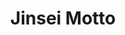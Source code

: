 ---
layout: place
title: "Jinsei Motto"
permalink: /illinois/chicago/jinsei-motto.html
stateAbbr: IL
stateName: Illinois
cityName: Chicago
seo:
  name: "Jinsei Motto"
  type: Restaurant
  links: https://www.jinseimotto.com/
description: "Jinsei Motto serves delicious sushi in Chicago, Illinois. Try fresh Japanese dishes for a great dining experience. Available for takeout, delivery, lunch, and dinner."
place_id: ChIJHfUX-kstDogRvJwilXIwCmY
photos:
  - name: >-
      places/ChIJHfUX-kstDogRvJwilXIwCmY/photos/AeeoHcIywRb9t-QY9r_-hIN1McAJE3QG1SZt8Qg4LhurtOPiUQkJocsYfXHDbtXFKLZDb6DHVRVFRF1CSuPruypNRN-LE44w0VP2WjZI2Aag02zAvIEgvbCLiaNrEyYpg-EA4672jog93ncaVUyY62wMWSUohbaztHU5Wmx9k8-C5BwweZqyAXD0uVKDZ2PF1Nt5db9xozw5bcZmZegi4Pf-Wmp_M4-HHSn7a8-PRtoLV_7-aenlgF7RVqqfjBLTdkmC3L4ysI6VVkTJeuJolCw4HqO10FfMnylfcaQgelMTnLYpQ0hACj6SdXyKakahwT-7lzWigCWcs_3Ci_bKwdcbuSfdkmbFJCsuWGQ0NYQN7yIn4JixJZHuYz3m6ZpNeji5yK1dxyFR40D9yvRJC4tmaFuoWqtrvpsdfnLpfOjAQ8FTggye
    widthPx: 4000
    heightPx: 3000
    authorAttributions:
      - displayName: Pete Horvath
        uri: https://maps.google.com/maps/contrib/100701313420765390434
        photoUri: >-
          https://lh3.googleusercontent.com/a-/ALV-UjWiVGRu7jRuoh5RcfhsdcFt-6_6Q7_ziNu4i8SMRZGSFZ7jJPFX0w=s100-p-k-no-mo
    flagContentUri: >-
      https://www.google.com/local/imagery/report/?cb_client=maps_api_places.places_api&image_key=!1e10!2sCIHM0ogKEICAgIChio2H8wE&hl=en-US
    googleMapsUri: >-
      https://www.google.com/maps/place//data=!3m4!1e2!3m2!1sCIHM0ogKEICAgIChio2H8wE!2e10!4m2!3m1!1s0x880e2d4bfa17f51d:0x660a307295229cbc
  - name: >-
      places/ChIJHfUX-kstDogRvJwilXIwCmY/photos/AeeoHcI0BqgJvol-p4sAsCZTxEcSjMXHaZUlJFrEjRvRqf0Ux2rifkysEiZEdIBd-xzHGWfPo92SsLwbSeJMc2mlPrvnb4WlFCzP-yL8b9LsvnFl11dA8X82pgjpQ2jqyTVHDP80Arb1DjM-j_NPXgNFhb4f7pA47gJtW4rCMZxJ7IicflVih8Lwq-XmoECltywZC0Fhk2iyFsv01NhZ1kbrJS5ocdAytHvmyesCZ0jJvDmAghST-tZKeEabg5p7WTXFOlHzQtcfV1TFeCv-pSUwgi3J-sSczYQ-QqP69Nv7fXUG4w
    widthPx: 1655
    heightPx: 1090
    authorAttributions:
      - displayName: Jinsei Motto
        uri: https://maps.google.com/maps/contrib/115034675449165717009
        photoUri: >-
          https://lh3.googleusercontent.com/a-/ALV-UjUhjjsDiji7MmUE8D9qcs-nP5-nMD__WHN60TkrIPGpixQEY9g=s100-p-k-no-mo
    flagContentUri: >-
      https://www.google.com/local/imagery/report/?cb_client=maps_api_places.places_api&image_key=!1e10!2sAF1QipP8_Olu7n33WGKNKEtlB3oPLuUUhiP2sma-DNwh&hl=en-US
    googleMapsUri: >-
      https://www.google.com/maps/place//data=!3m4!1e2!3m2!1sAF1QipP8_Olu7n33WGKNKEtlB3oPLuUUhiP2sma-DNwh!2e10!4m2!3m1!1s0x880e2d4bfa17f51d:0x660a307295229cbc
  - name: >-
      places/ChIJHfUX-kstDogRvJwilXIwCmY/photos/AeeoHcLY5Zn0RbuQ02KavgoHZD57eqbjV7VYly0g-6k-11e0O44_7uGTfAHLT9W2LM-yucNuenSYbqkPBcAZvtBGZtDuvVbHm5HDY-Cnpoy9EEKxgiDkiRH_SnCAquLj1Oxywa11pEAhdpmYNPdP05M8oIlM0XT-SDfuUgivoa4r4j2HIsA5GmCiIqaJ_SCX2G2D0BArHiERhqIg0HodOYKfc4-wBOV2W5W56HIT3ahcK_luNJWCs43PpPGGnYT23aLnoPx4I6Ao_SMQfcw401l-h68X4Dk4tT3WQHejkt2r-Kn0JIjdeIawAqz68bqSt6Nm93cc9Gb4afLP6ea4ubmof_oEVVBKsNFKIm5GS3x6sEjEndtCYeZyy6XEhCq7HUW_jTm3jvTtSvnify0i-WVRkUaO0E5fCKFGhwoiFJ3y3ZY
    widthPx: 3024
    heightPx: 4032
    authorAttributions:
      - displayName: Christina Moynihan
        uri: https://maps.google.com/maps/contrib/116352840520343553056
        photoUri: >-
          https://lh3.googleusercontent.com/a-/ALV-UjVkGay9zBWavedwGbcld-F70EGYlKSC7O75GAL6PJLFX3bumnM=s100-p-k-no-mo
    flagContentUri: >-
      https://www.google.com/local/imagery/report/?cb_client=maps_api_places.places_api&image_key=!1e10!2sCIHM0ogKEICAgICLoauyVw&hl=en-US
    googleMapsUri: >-
      https://www.google.com/maps/place//data=!3m4!1e2!3m2!1sCIHM0ogKEICAgICLoauyVw!2e10!4m2!3m1!1s0x880e2d4bfa17f51d:0x660a307295229cbc
  - name: >-
      places/ChIJHfUX-kstDogRvJwilXIwCmY/photos/AeeoHcIv-mbr3gRlDoBXU6NkpAQa5Vu6Dr2pm4Qzq2Fx_9IdlUxjASXB6DXqr4iNLzFqeySFTHEuU9gw2lEVxeFOvy188ggIYSOIELOFc1tYdPY5x8IBOidBeCYG7jYqbv_hL6oeDmT6YnG-DYseTrpvOdzDR8eVAtjlIFCqXTiiB_L_JcDnbGzqY6kNEug_HGynSpds3CoUp3HTvrtd3wsocGvqa2qpHrqjXocnamyfpiM1Y6mjOj5CVWh8Avv2bLdKklR0cz5RjjLWxOEkily0vEzgnpARSYml9doX-thZ7UE91qW5-5Z8I_vtCxQQNu_37IfwlrxGth0wn6ZbW8IXIqV4dAO5P0J8E19EX6eWmFurWaShIXniJA_rpY94Oq4f3eok79lHNPXZHjM1Xy4P9u5IA0B8qgJ21XZ90ZOLzWBePg
    widthPx: 2801
    heightPx: 2801
    authorAttributions:
      - displayName: Angelika S
        uri: https://maps.google.com/maps/contrib/101610497344992456023
        photoUri: >-
          https://lh3.googleusercontent.com/a-/ALV-UjWuRijUN1hksjgqPASlHWR2IxM5PfHELNTzzclTYF7njxXrG6GhdQ=s100-p-k-no-mo
    flagContentUri: >-
      https://www.google.com/local/imagery/report/?cb_client=maps_api_places.places_api&image_key=!1e10!2sCIHM0ogKEICAgMCA5YnpSg&hl=en-US
    googleMapsUri: >-
      https://www.google.com/maps/place//data=!3m4!1e2!3m2!1sCIHM0ogKEICAgMCA5YnpSg!2e10!4m2!3m1!1s0x880e2d4bfa17f51d:0x660a307295229cbc
  - name: >-
      places/ChIJHfUX-kstDogRvJwilXIwCmY/photos/AeeoHcJ7tUOWOTJ4BA0beeeGWH0v9WVXpKseu8xzn2hrVFpi5ZWuCO0VSgAaA6QeuOlHwNG8mR0P54PSZidetic10FzfsVyBOMy2A-dus68dh9oq41tcatXipdg_DbBI1OTo72xtyqoyMqGEUyPmhneXzHOxXa_kKYecDoH7akaM57XHl5JeLdw2HjUEmorXtXJJtKWHMl-q3MEIEBEzOl5GnHUFXnMB3e1vvpmQBPKfDfb6g4huMNjKZU3FwWqYJsjwBY49aSQxqnQ7tKqbiCzdXadInAOLwAgJqERx7QHsuA-XYwmZ4vRVs8BjIHaTT_r8Y1TiPxaPUUWMw1r9dFtQYnLRRs7CDYdatqupAoyQfGcJMipgzVFcfUIqFkcQur4hVkyzyP5kN6MEHtTaTFvDCgFF5IZTH24NI1j0Lm4WiLImkec
    widthPx: 3600
    heightPx: 4800
    authorAttributions:
      - displayName: Kareena
        uri: https://maps.google.com/maps/contrib/106974031818511259175
        photoUri: >-
          https://lh3.googleusercontent.com/a-/ALV-UjUqHJ2WMJIYka46YYWd53CbeCl_qqjjmKSnswaHSKOg3xNa4WRpDA=s100-p-k-no-mo
    flagContentUri: >-
      https://www.google.com/local/imagery/report/?cb_client=maps_api_places.places_api&image_key=!1e10!2sCIHM0ogKEICAgMCI6PS4igE&hl=en-US
    googleMapsUri: >-
      https://www.google.com/maps/place//data=!3m4!1e2!3m2!1sCIHM0ogKEICAgMCI6PS4igE!2e10!4m2!3m1!1s0x880e2d4bfa17f51d:0x660a307295229cbc
  - name: >-
      places/ChIJHfUX-kstDogRvJwilXIwCmY/photos/AeeoHcLqgQzmU3LVZP2wf_zdwNMciHDMUkorPd4kQdJFQZyBw8a-4q-mSX4IgK7cOUAFu4V0k27S7bG0R4jGmsnjfkqP2Dq3Y7A_3E4S6L6OCvn1qn1lgtTCYTbdEozzKWb1nyuGtIz_yl4hhpYUlabNBDCH4Ek2yJMrg48YAX3XvOxkEhbjM-FJEfi8pzfIiacuVerATFvBIglifsr0W5Dp_DNwO2zPmno1glLf45o8WAV70NdHd0wLj1gL5JSYtqf32fX2cOCos-96gKeLc6WY7piLAul0Zed4ZbhIfQH81_M8Sg
    widthPx: 1342
    heightPx: 936
    authorAttributions:
      - displayName: Jinsei Motto
        uri: https://maps.google.com/maps/contrib/115034675449165717009
        photoUri: >-
          https://lh3.googleusercontent.com/a-/ALV-UjUhjjsDiji7MmUE8D9qcs-nP5-nMD__WHN60TkrIPGpixQEY9g=s100-p-k-no-mo
    flagContentUri: >-
      https://www.google.com/local/imagery/report/?cb_client=maps_api_places.places_api&image_key=!1e10!2sAF1QipMnc4xMasdvdnnzkeYLI9bi3q-e0sI-e4PxVgDL&hl=en-US
    googleMapsUri: >-
      https://www.google.com/maps/place//data=!3m4!1e2!3m2!1sAF1QipMnc4xMasdvdnnzkeYLI9bi3q-e0sI-e4PxVgDL!2e10!4m2!3m1!1s0x880e2d4bfa17f51d:0x660a307295229cbc
  - name: >-
      places/ChIJHfUX-kstDogRvJwilXIwCmY/photos/AeeoHcKgIOiiksPNpftiunyjGCUR2rsTt58jKqibBgW_sl5GhFEZJeSqQR-o-yOzMblzK7cK8n2poq13C1EZ0qL59xPGuwHjH-QwNqHOSCWa_RIFOykD84C-q2uepuiSIhxU0dm934UCwicJf2pYgIh93rnCB_5i2QlXAKJzSzysXpGTHXxtWRpYHG6NWZtXO9EKi_QT2EhM57LQB3D5GfwU2qyQzP6lcgM_JqaMNkG1PdXnSxd9xE0OUGXUUFCnZwxje0Tk7OyNuS45KuVerJojvQTbWO4M91-8Mi45XLIxxqW47RuUYZE-VtZvHw_wjoU8KIqGEx_kKbcWak0raQajlO6dOF6j6uQfw7bFVREq_DMWYwiDNW6ZS34zJCKR1nUEMXRHnTbCaNVCV4JLmnMNkH38c9rjJFhlWnjTMAWdXro
    widthPx: 4624
    heightPx: 3468
    authorAttributions:
      - displayName: Cheng Yao
        uri: https://maps.google.com/maps/contrib/101753001888125224956
        photoUri: >-
          https://lh3.googleusercontent.com/a/ACg8ocI5PbCYxVR4NLzv1_A_U6FHNTZs30b209f1n-Wa1GpYGWSE6g=s100-p-k-no-mo
    flagContentUri: >-
      https://www.google.com/local/imagery/report/?cb_client=maps_api_places.places_api&image_key=!1e10!2sCIHM0ogKEICAgIC5n-myIg&hl=en-US
    googleMapsUri: >-
      https://www.google.com/maps/place//data=!3m4!1e2!3m2!1sCIHM0ogKEICAgIC5n-myIg!2e10!4m2!3m1!1s0x880e2d4bfa17f51d:0x660a307295229cbc
  - name: >-
      places/ChIJHfUX-kstDogRvJwilXIwCmY/photos/AeeoHcKmJoVvoe7kTy26U9BH64OTfC9G2aWuwhOCP0jJLctJ4StiVqd0afdD1BWS0yNij2dZgCtOxnIL9AR4flscXrhIbuHBVpzoGH3hvaDWjvj8bOYMJcSJ4ra6NBc55FzvUoYCxvn_UhGLotnLeDJ3JtatxkfQRqHbQLD8LKQcaaglfzmVsJ0LIxItmIobhUAZOvqYHIJFV6YCEvTS16DU5XdsmhJxoHxcGRigsu9gcYSd8uoCTFlg_H91rpdzNUrB3Yg4ZxuE6vpCZo654OnWBPNCwCYTQXtWxCzCeKriUGuZpjn2u9P54_NOtJW50A6_Y9eNXOvKtqY8pdJHzA3Re0hqlQB4QkYj1UKvRoZDhurIwOdKWnydWpy96Bb73nKd7F3XA5UYfX2_PGBGD9WkY6yOu9cHk1dHTOBCVhrSZF3B0bZo
    widthPx: 4800
    heightPx: 3331
    authorAttributions:
      - displayName: Cool Dad
        uri: https://maps.google.com/maps/contrib/116744570745377930481
        photoUri: >-
          https://lh3.googleusercontent.com/a-/ALV-UjW7DItGtP9H0jq_yCgVxf5HhvMA9sRzOFQYwnlkGBZoQsevscuz=s100-p-k-no-mo
    flagContentUri: >-
      https://www.google.com/local/imagery/report/?cb_client=maps_api_places.places_api&image_key=!1e10!2sCIHM0ogKEICAgIDLqaHL4AE&hl=en-US
    googleMapsUri: >-
      https://www.google.com/maps/place//data=!3m4!1e2!3m2!1sCIHM0ogKEICAgIDLqaHL4AE!2e10!4m2!3m1!1s0x880e2d4bfa17f51d:0x660a307295229cbc
  - name: >-
      places/ChIJHfUX-kstDogRvJwilXIwCmY/photos/AeeoHcK_GRyTzJybGRJU4CpDh-OjKCXYKx97O1aPzTxRyrDNrDdbAzNa0mK4kg23qSQ5hkQsawZOAep4IonusXacK-urRLCjz-NrA1jgMHQ0FjtNObukogsKcgEE-Cra7OUFtPtgiWYGxdUDBJRX5njvpPf_Y6OI16Kz9W9CbpOCMuQZ8ehriH3CbW4aDIAcJOtXELcDWP7TbG21wuGS6KIS7rCtBxAyLNzLDPbhNDrJeAUnGs93uXYwaAV1NH6NdvOaPQwobDw7f-4N2IxiDvZXDc6A5h22Wo-RdO1gxoa2hGK25rE-cs9BDLBPjZwuFHs6cGrzKNhz0w9pBwUoJLLhoLzUv3MlYqLW_GFMKRbiktu7UXFZDTZwBjU4d-KEJm1cGM5xPBdneKosfIPDAEJJcMKRGX1eK9mWMu7ZkIxGJ-w
    widthPx: 4624
    heightPx: 3468
    authorAttributions:
      - displayName: Cheng Yao
        uri: https://maps.google.com/maps/contrib/101753001888125224956
        photoUri: >-
          https://lh3.googleusercontent.com/a/ACg8ocI5PbCYxVR4NLzv1_A_U6FHNTZs30b209f1n-Wa1GpYGWSE6g=s100-p-k-no-mo
    flagContentUri: >-
      https://www.google.com/local/imagery/report/?cb_client=maps_api_places.places_api&image_key=!1e10!2sCIHM0ogKEICAgIC5n-myQg&hl=en-US
    googleMapsUri: >-
      https://www.google.com/maps/place//data=!3m4!1e2!3m2!1sCIHM0ogKEICAgIC5n-myQg!2e10!4m2!3m1!1s0x880e2d4bfa17f51d:0x660a307295229cbc
  - name: >-
      places/ChIJHfUX-kstDogRvJwilXIwCmY/photos/AeeoHcLe6z24QjucEIqKdbHQCBNE9KZVndNKA7z6jGVCY8zRlRju3T0ZG8BJa1H7VmcuejN6wuOtcKDmfmpAxxidFp-7xRgbNUZidCzxa2rOg6AqCFwysXJfptsLqkejwME0doTz9HcA_e0MdVw_unJoHbm5u8wnNlea2ztEeS_f_PBKAW40Zyrjs-mdECikqvEyeUbIcsT0QqW8pbB4cEeTNBvvikWLjjP4PJpi2im_HaAqFfLS4N2nQeVDkbaaqkkXJq1Ap-CfEka0yqMThKfvhjNJJHyF5MfPIv5cQqBl-CuoFCtGEM2jRTYA5ZztPykk65egluA3XVlg7J7Ob8P0y9YN4jRfjkQdAye9kjMTGRP6Wv5l6lbzj_wcA3mAymIlmko-K5XRNkuMhu_Y8FSZ58Jq9_PIaoz9ZCAZI9qSQXCsNg
    widthPx: 4800
    heightPx: 2667
    authorAttributions:
      - displayName: Cool Dad
        uri: https://maps.google.com/maps/contrib/116744570745377930481
        photoUri: >-
          https://lh3.googleusercontent.com/a-/ALV-UjW7DItGtP9H0jq_yCgVxf5HhvMA9sRzOFQYwnlkGBZoQsevscuz=s100-p-k-no-mo
    flagContentUri: >-
      https://www.google.com/local/imagery/report/?cb_client=maps_api_places.places_api&image_key=!1e10!2sCIHM0ogKEICAgIDLqbHpeg&hl=en-US
    googleMapsUri: >-
      https://www.google.com/maps/place//data=!3m4!1e2!3m2!1sCIHM0ogKEICAgIDLqbHpeg!2e10!4m2!3m1!1s0x880e2d4bfa17f51d:0x660a307295229cbc
address: 564 W Randolph St, Chicago, IL 60661, USA
street: 564 W Randolph St
city: Chicago
state: IL
zip: '60661'
country: USA
neighborhood: West Loop
latitude: '41.884564'
longitude: '-87.642140'
accessibility_options:
  wheelchairAccessibleEntrance: true
  wheelchairAccessibleRestroom: true
  wheelchairAccessibleSeating: true
business_status: CLOSED_TEMPORARILY
name: Jinsei Motto
google_maps_links:
  directionsUri: >-
    https://www.google.com/maps/dir//''/data=!4m7!4m6!1m1!4e2!1m2!1m1!1s0x880e2d4bfa17f51d:0x660a307295229cbc!3e0
  placeUri: https://maps.google.com/?cid=7352742610322234556
  writeAReviewUri: >-
    https://www.google.com/maps/place//data=!4m3!3m2!1s0x880e2d4bfa17f51d:0x660a307295229cbc!12e1
  reviewsUri: >-
    https://www.google.com/maps/place//data=!4m4!3m3!1s0x880e2d4bfa17f51d:0x660a307295229cbc!9m1!1b1
  photosUri: >-
    https://www.google.com/maps/place//data=!4m3!3m2!1s0x880e2d4bfa17f51d:0x660a307295229cbc!10e5
primary_type: Sushi Restaurant
opening_hours:
  regular: null
  current: null
secondary_opening_hours:
  regular:
    weekdayDescriptions: null
    type: null
  current:
    weekdayDescriptions: null
    type: null
phone: null
price_level: null
price_range: $100 &ndash; & up
rating: '4.7'
rating_count: 255
website: https://www.jinseimotto.com/
reviews:
  - name: >-
      places/ChIJHfUX-kstDogRvJwilXIwCmY/reviews/ChdDSUhNMG9nS0VJQ0FnTURBOXFhUHJ3RRAB
    relativePublishTimeDescription: 2 months ago
    rating: 4
    text:
      text: >-
        We had an early seating at Jinsei Motto for Restaurant Week, which was a
        great start. We decided to go with the special menu, and everything was
        absolutely delicious. We also ordered the hamachi appetizer, which was
        incredibly flavorful and fresh, with no fishy taste at all.


        The only downside was the cocktails—they had some unique combinations,
        but they just weren’t to my taste. However, the outstanding food more
        than made up for it. Unfortunately, our server seemed grumpy and
        disengaged throughout the meal, which made the experience a bit awkward.


        Minus one star for the service, but overall, the sushi was fantastic,
        and we’ll definitely be back!
      languageCode: en
    originalText:
      text: >-
        We had an early seating at Jinsei Motto for Restaurant Week, which was a
        great start. We decided to go with the special menu, and everything was
        absolutely delicious. We also ordered the hamachi appetizer, which was
        incredibly flavorful and fresh, with no fishy taste at all.


        The only downside was the cocktails—they had some unique combinations,
        but they just weren’t to my taste. However, the outstanding food more
        than made up for it. Unfortunately, our server seemed grumpy and
        disengaged throughout the meal, which made the experience a bit awkward.


        Minus one star for the service, but overall, the sushi was fantastic,
        and we’ll definitely be back!
      languageCode: en
    authorAttribution:
      displayName: kathy tran
      uri: https://www.google.com/maps/contrib/117538000550051536389/reviews
      photoUri: >-
        https://lh3.googleusercontent.com/a-/ALV-UjWiBFhsoc1qZdc4HmxeBZ6KNFZBRfkSru3pUdBCbQQwDiwogGUmBA=s128-c0x00000000-cc-rp-mo-ba4
    publishTime: '2025-02-08T22:52:04.730475Z'
    flagContentUri: >-
      https://www.google.com/local/review/rap/report?postId=ChdDSUhNMG9nS0VJQ0FnTURBOXFhUHJ3RRAB&d=17924085&t=1
    googleMapsUri: >-
      https://www.google.com/maps/reviews/data=!4m6!14m5!1m4!2m3!1sChdDSUhNMG9nS0VJQ0FnTURBOXFhUHJ3RRAB!2m1!1s0x880e2d4bfa17f51d:0x660a307295229cbc
  - name: >-
      places/ChIJHfUX-kstDogRvJwilXIwCmY/reviews/ChdDSUhNMG9nS0VJQ0FnSUMzOWNyb3lnRRAB
    relativePublishTimeDescription: 5 months ago
    rating: 5
    text:
      text: >-
        Jinsei Motto is hands down the best Japanese restaurant in Chicago! The
        fish is incredibly fresh, and every dish has such thoughtful and
        well-balanced seasonings and toppings. I absolutely love the omakase
        experience here — it’s always a treat and offers amazing value,
        especially if you come for the lunch omakase. The quality of the fish is
        top-notch, and the ambience makes the experience even more enjoyable.
        The chefs are super friendly, making each visit feel personal and
        memorable. Highly recommend for anyone craving high-quality Japanese
        cuisine in the city!
      languageCode: en
    originalText:
      text: >-
        Jinsei Motto is hands down the best Japanese restaurant in Chicago! The
        fish is incredibly fresh, and every dish has such thoughtful and
        well-balanced seasonings and toppings. I absolutely love the omakase
        experience here — it’s always a treat and offers amazing value,
        especially if you come for the lunch omakase. The quality of the fish is
        top-notch, and the ambience makes the experience even more enjoyable.
        The chefs are super friendly, making each visit feel personal and
        memorable. Highly recommend for anyone craving high-quality Japanese
        cuisine in the city!
      languageCode: en
    authorAttribution:
      displayName: Jeesu Choi
      uri: https://www.google.com/maps/contrib/115528964974178280684/reviews
      photoUri: >-
        https://lh3.googleusercontent.com/a/ACg8ocKLHdDk1V-gfQPE6rD2ir1d3bT0kmmqGLBEC4HS6HrUPxKNCQ=s128-c0x00000000-cc-rp-mo-ba4
    publishTime: '2024-11-07T20:42:31.136702Z'
    flagContentUri: >-
      https://www.google.com/local/review/rap/report?postId=ChdDSUhNMG9nS0VJQ0FnSUMzOWNyb3lnRRAB&d=17924085&t=1
    googleMapsUri: >-
      https://www.google.com/maps/reviews/data=!4m6!14m5!1m4!2m3!1sChdDSUhNMG9nS0VJQ0FnSUMzOWNyb3lnRRAB!2m1!1s0x880e2d4bfa17f51d:0x660a307295229cbc
  - name: >-
      places/ChIJHfUX-kstDogRvJwilXIwCmY/reviews/ChZDSUhNMG9nS0VJQ0FnTUNnNHZuek9REAE
    relativePublishTimeDescription: a month ago
    rating: 3
    text:
      text: >-
        I’m gonna start off by saying I would’ve given this restaurant 5 stars
        except for one horrible piece of sushi that was on the Omakase.


        Specifically, it was their scallop it was described as having Uni
        underneath it.


        The scallop was I think maybe piece number 10 out of 14 -  before that
        bite everything was really good. The BamBam lions,mane, the crab
        poppers, the fresh crab California roll. And also each of the Omakase
        pieces were great until the scallop !


        But as soon as both of us ate that scallop piece we wanted to gag I
        think maybe the Uni  had gone bad something - it tasted like rancid, bad
        fish like that smell underneath a dirty beach pier of like old fish. And
        I think most people eating it would just chalk this up to that’s how
        it’s supposed to taste but there’s no way! We have both had uni plenty
        before.  That ruined the entire experience for me. We talked about it
        for the rest of the night.


        if we had not had that one piece, this would’ve easily been a full five
        star experience and I would’ve gone back to them for sure
      languageCode: en
    originalText:
      text: >-
        I’m gonna start off by saying I would’ve given this restaurant 5 stars
        except for one horrible piece of sushi that was on the Omakase.


        Specifically, it was their scallop it was described as having Uni
        underneath it.


        The scallop was I think maybe piece number 10 out of 14 -  before that
        bite everything was really good. The BamBam lions,mane, the crab
        poppers, the fresh crab California roll. And also each of the Omakase
        pieces were great until the scallop !


        But as soon as both of us ate that scallop piece we wanted to gag I
        think maybe the Uni  had gone bad something - it tasted like rancid, bad
        fish like that smell underneath a dirty beach pier of like old fish. And
        I think most people eating it would just chalk this up to that’s how
        it’s supposed to taste but there’s no way! We have both had uni plenty
        before.  That ruined the entire experience for me. We talked about it
        for the rest of the night.


        if we had not had that one piece, this would’ve easily been a full five
        star experience and I would’ve gone back to them for sure
      languageCode: en
    authorAttribution:
      displayName: N S
      uri: https://www.google.com/maps/contrib/104364133218247901337/reviews
      photoUri: >-
        https://lh3.googleusercontent.com/a-/ALV-UjW-CNkiNPFn9b405QvkSiDmb-lPQmxYGFZkKK-jTJuUPqpCZhMi=s128-c0x00000000-cc-rp-mo-ba5
    publishTime: '2025-02-15T21:59:08.645689Z'
    flagContentUri: >-
      https://www.google.com/local/review/rap/report?postId=ChZDSUhNMG9nS0VJQ0FnTUNnNHZuek9REAE&d=17924085&t=1
    googleMapsUri: >-
      https://www.google.com/maps/reviews/data=!4m6!14m5!1m4!2m3!1sChZDSUhNMG9nS0VJQ0FnTUNnNHZuek9REAE!2m1!1s0x880e2d4bfa17f51d:0x660a307295229cbc
  - name: >-
      places/ChIJHfUX-kstDogRvJwilXIwCmY/reviews/ChdDSUhNMG9nS0VJQ0FnTURnLTllWm5BRRAB
    relativePublishTimeDescription: a month ago
    rating: 5
    text:
      text: >-
        This place is amazing. Nick is the best server. I could eat 25 Unitoro
        and not feel guilty about it. I also love their sampler option for when
        you don’t know what to get.

        Also gotta love the shots of Malort!!

        For cocktail, I love the baby shark: 12/10 I love the little peppery
        kick to it. Thank you guys!
      languageCode: en
    originalText:
      text: >-
        This place is amazing. Nick is the best server. I could eat 25 Unitoro
        and not feel guilty about it. I also love their sampler option for when
        you don’t know what to get.

        Also gotta love the shots of Malort!!

        For cocktail, I love the baby shark: 12/10 I love the little peppery
        kick to it. Thank you guys!
      languageCode: en
    authorAttribution:
      displayName: Sheri 소원
      uri: https://www.google.com/maps/contrib/102140393981669052134/reviews
      photoUri: >-
        https://lh3.googleusercontent.com/a-/ALV-UjXxk6ghaXIkD9fuuyxftY5FI8kCQd-bHbOiIXjxuwdYQMNt_UhrEg=s128-c0x00000000-cc-rp-mo-ba4
    publishTime: '2025-02-27T22:22:11.666170Z'
    flagContentUri: >-
      https://www.google.com/local/review/rap/report?postId=ChdDSUhNMG9nS0VJQ0FnTURnLTllWm5BRRAB&d=17924085&t=1
    googleMapsUri: >-
      https://www.google.com/maps/reviews/data=!4m6!14m5!1m4!2m3!1sChdDSUhNMG9nS0VJQ0FnTURnLTllWm5BRRAB!2m1!1s0x880e2d4bfa17f51d:0x660a307295229cbc
  - name: >-
      places/ChIJHfUX-kstDogRvJwilXIwCmY/reviews/ChZDSUhNMG9nS0VJQ0FnSUNuX2NLUGRnEAE
    relativePublishTimeDescription: 6 months ago
    rating: 3
    text:
      text: >-
        It was my first and last experience. I have had More delicious sushi’s
        in other places.  We ordered two rolls and a combination grill.

        The size of the food was much smaller in compare to the price.

        I got a California King for $21? Nothing really special.

        The miso soup was delicious. The grill combination was okay and normal.
        The portion size was smaller than expected.
      languageCode: en
    originalText:
      text: >-
        It was my first and last experience. I have had More delicious sushi’s
        in other places.  We ordered two rolls and a combination grill.

        The size of the food was much smaller in compare to the price.

        I got a California King for $21? Nothing really special.

        The miso soup was delicious. The grill combination was okay and normal.
        The portion size was smaller than expected.
      languageCode: en
    authorAttribution:
      displayName: Roja Ghasemi
      uri: https://www.google.com/maps/contrib/109415113764444324887/reviews
      photoUri: >-
        https://lh3.googleusercontent.com/a-/ALV-UjWrNC-Evcs9tqakZZpteSVDG2zlJ8iXceROhaD4e8vdRFT5ZFwk=s128-c0x00000000-cc-rp-mo-ba5
    publishTime: '2024-10-01T13:11:40.490618Z'
    flagContentUri: >-
      https://www.google.com/local/review/rap/report?postId=ChZDSUhNMG9nS0VJQ0FnSUNuX2NLUGRnEAE&d=17924085&t=1
    googleMapsUri: >-
      https://www.google.com/maps/reviews/data=!4m6!14m5!1m4!2m3!1sChZDSUhNMG9nS0VJQ0FnSUNuX2NLUGRnEAE!2m1!1s0x880e2d4bfa17f51d:0x660a307295229cbc
parking_options:
  paidStreetParking: true
payment_options:
  acceptsCreditCards: true
  acceptsCashOnly: false
allow_dogs: null
curbside_pickup: false
delivery: true
dine_in: true
good_for_children: true
good_for_groups: true
good_for_sports: true
live_music: false
menu_for_children: false
outdoor_seating: null
reservable: true
restroom: true
serves_beer: true
serves_breakfast: null
serves_brunch: false
serves_cocktails: true
serves_coffee: null
serves_dinner: true
serves_dessert: true
serves_lunch: true
serves_vegetarian_food: false
serves_wine: true
takeout: true
summary: null

---